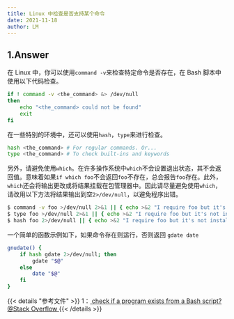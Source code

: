 ```yaml
---
title: Linux 中检查是否支持某个命令
date: 2021-11-18
author: LM
---
```


## 1.Answer

在 Linux 中，你可以使用`command -v`来检查特定命令是否存在，在 Bash 脚本中使用以下代码检查。

```bash
if ! command -v <the_command> &> /dev/null
then
    echo "<the_command> could not be found"
    exit
fi
```

在一些特别的环境中，还可以使用`hash`，`type`来进行检查。

```bash
hash <the_command> # For regular commands. Or...
type <the_command> # To check built-ins and keywords
```

另外，请避免使用`which`。在许多操作系统中`which`不会设置退出状态，其不会返回值。意味着如果`if which foo`不会返回`foo`不存在，总会报告`foo`存在。此外，`which`还会将输出更改或将结果挂载在包管理器中。因此请尽量避免使用`which`，请改用以下方法将结果输出到空`2>/dev/null`，以避免程序出错。

```bash
$ command -v foo >/dev/null 2>&1 || { echo >&2 "I require foo but it's not installed.  Aborting."; exit 1; }
$ type foo >/dev/null 2>&1 || { echo >&2 "I require foo but it's not installed.  Aborting."; exit 1; }
$ hash foo 2>/dev/null || { echo >&2 "I require foo but it's not installed.  Aborting."; exit 1; }
```

一个简单的函数示例如下，如果命令存在则运行，否则返回 `gdate date`

```bash
gnudate() {
    if hash gdate 2>/dev/null; then
        gdate "$@"
    else
        date "$@"
    fi
}
```

{{< details "参考文件" >}} 
1：[ check if a program exists from a Bash script? @Stack Overflow ](https://stackoverflow.com/questions/592620/how-can-i-check-if-a-program-exists-from-a-bash-script)
{{< /details >}}